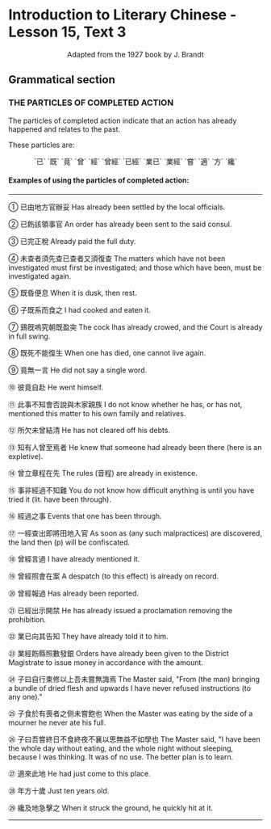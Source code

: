 # Introduction to Literary Chinese - Lesson 15, Text 3

<center>Adapted from the 1927 book by J. Brandt</center>

## Grammatical section

### THE PARTICLES OF COMPLETED ACTION

The particles of completed action indicate that an action has already happened and relates to the past.

These particles are:

<center>`已` `既` `竟` `曾` `經` `曾經` `已經` `業已` `業經` `嘗` `適` `方` `纔`</center>

#### Examples of using the particles of completed action:

---

① 已由地方官辦妥
Has already been settled by the local officials.

② 已飭該領事官
An order has already been sent to the said consul.

③ 已完正稅
Already paid the full duty.

④ 未查者須先查已查者又須復查
The matters which have not been investigated must first be investigated; and those which have been, must be investigated again.

⑤ 既昏便息
When it is dusk, then rest.

⑥ 子既系而食之
I had cooked and eaten it.

⑦ 鷄旣嗚究朝既盈突
The cock lhas already crowed, and the Court is already in full swing.

⑧ 既死不能復生
When one has died, one cannot live again.

⑨ 竟無一言
He did not say a single word.

⑩ 彼竟自赴
He went himself.

⑪ 此事不知會否說與木家親族
I do not know whether he has, or has not, mentioned this matter to his own family and relatives.

⑫ 所欠未曾結清
He has not cleared off his debts.

⑬ 知有人曾至焉者
He knew that someone had already been there (here is an expletive).

⑭ 曾立章程在先
The rules (音程) are already in existence.

⑮ 事非經過不知難
You do not know how difficult anything is until you have tried it (lit. have been through).

⑯ 經過之事
Events that one has been through.

⑰ 一經查出即將田地入官
As soon as (any such malpractices) are discovered, the land then (p) will be confiscated.

⑱ 曾經言過
I have already mentioned it.

⑲ 曾經照會在案
A despatch (to this effect) is already on record.

⑳ 曾經報過
Has already been reported.

㉑ 已經出示開禁
He has already issued a proclamation removing the prohibition.

㉒ 業已向其告知
They have already told it to him.

㉓ 業經飭縣照數發銀
Orders have already been given to the District Magistrate to issue money in accordance with the amount.

㉔ 子曰自行束修以上吾未嘗無誨焉
The Master said, "From (the man) bringing a bundle of dried flesh and upwards I have never refused instructions (to any one)."

㉕ 子食於有喪者之侧未嘗飽也
When the Master was eating by the side of a mourner he never ate his full.

㉖ 子曰吾嘗終日不食終夜不襄以思無益不如學也
The Master said, "I have been the whole day without eating, and the whole night without sleeping, because I was thinking. It was of no use. The better plan is to learn.

㉗ 適來此地
He had just come to this place.

㉘ 年方十歲
Just ten years old.

㉙ 纔及地急擊之
When it struck the ground, he quickly hit at it.

---
